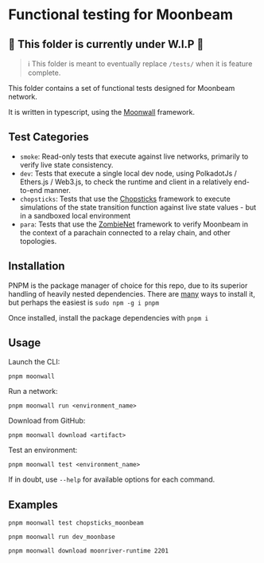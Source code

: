 # Functional testing for Moonbeam

## :construction: This folder is currently under W.I.P :construction:

> :information_source: This folder is meant to eventually replace `/tests/` when it is feature complete.

This folder contains a set of functional tests designed for Moonbeam network.

It is written in typescript, using the [Moonwall](https://github.com/Moonsong-Labs/moonwall) framework.

## Test Categories

- `smoke`: Read-only tests that execute against live networks, primarily to verify live state consistency.
- `dev`: Tests that execute a single local dev node, using PolkadotJs / Ethers.js / Web3.js, to check the runtime and client in a relatively end-to-end manner.
- `chopsticks`: Tests that use the [Chopsticks](https://github.com/AcalaNetwork/chopsticks) framework to execute simulations of the state transition function against live state values - but in a sandboxed local environment
- `para`: Tests that use the [ZombieNet](https://github.com/paritytech/zombienet) framework to verify Moonbeam in the context of a parachain connected to a relay chain, and other topologies.

## Installation

PNPM is the package manager of choice for this repo, due to its superior handling of heavily nested dependencies.
There are [many](https://pnpm.io/installation) ways to install it, but perhaps the easiest is `sudo npm -g i pnpm`

Once installed, install the package dependencies with `pnpm i`

## Usage

Launch the CLI:
```
pnpm moonwall
```

Run a network:
```
pnpm moonwall run <environment_name>
```

Download from GitHub:
```
pnpm moonwall download <artifact>
```

Test an environment:
```
pnpm moonwall test <environment_name>
```

If in doubt, use `--help` for available options for each command.

## Examples

```
pnpm moonwall test chopsticks_moonbeam
```

```
pnpm moonwall run dev_moonbase
```

```
pnpm moonwall download moonriver-runtime 2201
```


